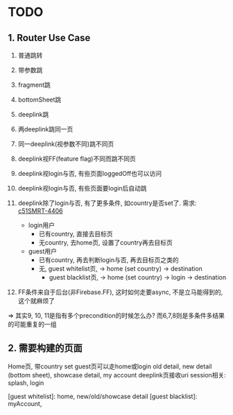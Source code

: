 # TODO

## 1. Router Use Case
1. 普通跳转
2. 带参数跳
3. fragment跳
4. bottomSheet跳
5. deeplink跳

6. 两deeplink跳同一页
7. 同一deeplink(视参数不同)跳不同页
8. deeplink视FF(feature flag)不同而跳不同页

9. deeplink视login与否, 有些页面loggedOff也可以访问
10. deeplink视login与否, 有些页面要login后自动跳
11. deeplink除了login与否, 有了更多条件, 如country是否set了. 
需求: [c51SMRT-4406](https://nrs-it.atlassian.net/browse/C51SMRT-4406)
    * login用户
      * 已有country, 直接去目标页
      * 无country, 去home页, 设置了country再去目标页
    * guest用户
      * 已有country, 再去判断login与否, 再去目标页之类的
      * 无, guest whitelist页, -> home (set country) -> destination
        * guest blacklist页, -> home (set country) -> login -> destination

12. FF条件来自于后台(非Firebase.FF), 这时如何走要async, 不是立马能得到的, 这个就麻烦了

=> 其实9,  10, 11是指有多个precondition的时候怎么办?
而6,7,8则是多条件多结果的可能重复的一组

## 2. 需要构建的页面
Home页, 带country set
guest页可以走home或login
old detail, new detail (bottom sheet), showcase detail,
my account 
deeplink页接收uri
session相关: splash, login

[guest whitelist]: home, new/old/showcase detail
[guest blacklist]: myAccount, 